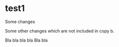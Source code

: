 # test1
Some changes

Some other changes which are not included in copy b.

Bla bla bla bla Bla bla


